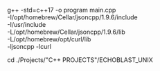 g++ -std=c++17 -o program main.cpp \
-I/opt/homebrew/Cellar/jsoncpp/1.9.6/include \
 -I/usr/include \
 -L/opt/homebrew/Cellar/jsoncpp/1.9.6/lib \
 -L/opt/homebrew/opt/curl/lib \
 -ljsoncpp -lcurl

 cd ./Projects/"C++ PROJECTS"/ECHOBLAST_UNIX